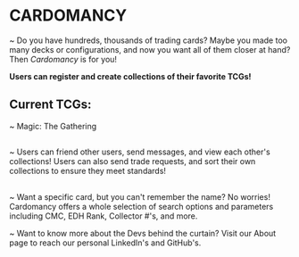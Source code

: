 # **CARDOMANCY**

~ Do you have hundreds, thousands of trading cards? Maybe you made too many decks or configurations, 
and now you want all of them closer at hand? Then *Cardomancy* is for you!

**Users can register and create collections of their favorite TCGs!**
## Current TCGs:
  ~  Magic: The Gathering
##
~ Users can friend other users, send messages, and view each other's collections! 
Users can also send trade requests, and sort their own collections to ensure they meet standards!
##
~ Want a specific card, but you can't remember the name? No worries! Cardomancy offers 
a whole selection of search options and parameters including CMC, EDH Rank, Collector #'s, and more.

~ Want to know more about the Devs behind the curtain? Visit our About page to reach our personal LinkedIn's and GitHub's.
